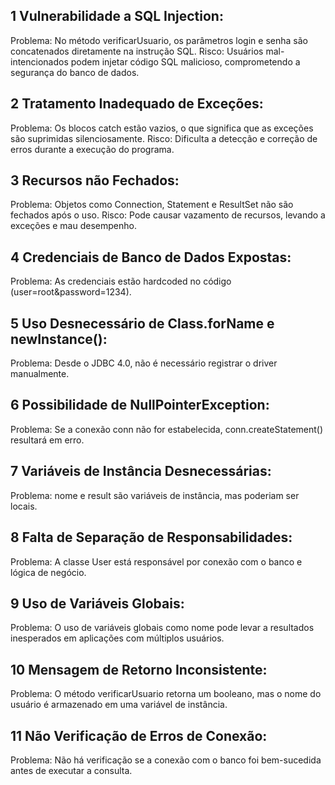 ## 1 Vulnerabilidade a SQL Injection:


Problema: No método verificarUsuario, os parâmetros login e senha são concatenados diretamente na instrução SQL.
Risco: Usuários mal-intencionados podem injetar código SQL malicioso, comprometendo a segurança do banco de dados.

## 2 Tratamento Inadequado de Exceções:

Problema: Os blocos catch estão vazios, o que significa que as exceções são suprimidas silenciosamente.
Risco: Dificulta a detecção e correção de erros durante a execução do programa.

## 3 Recursos não Fechados:

Problema: Objetos como Connection, Statement e ResultSet não são fechados após o uso.
Risco: Pode causar vazamento de recursos, levando a exceções e mau desempenho.

## 4 Credenciais de Banco de Dados Expostas:

Problema: As credenciais estão hardcoded no código (user=root&password=1234).

## 5 Uso Desnecessário de Class.forName e newInstance():

Problema: Desde o JDBC 4.0, não é necessário registrar o driver manualmente.

## 6 Possibilidade de NullPointerException:

Problema: Se a conexão conn não for estabelecida, conn.createStatement() resultará em erro.


## 7 Variáveis de Instância Desnecessárias:

Problema: nome e result são variáveis de instância, mas poderiam ser locais.

##  8 Falta de Separação de Responsabilidades:

Problema: A classe User está responsável por conexão com o banco e lógica de negócio.

## 9 Uso de Variáveis Globais:

Problema: O uso de variáveis globais como nome pode levar a resultados inesperados em aplicações com múltiplos usuários.

## 10 Mensagem de Retorno Inconsistente:

Problema: O método verificarUsuario retorna um booleano, mas o nome do usuário é armazenado em uma variável de instância.

## 11 Não Verificação de Erros de Conexão:

Problema: Não há verificação se a conexão com o banco foi bem-sucedida antes de executar a consulta.





